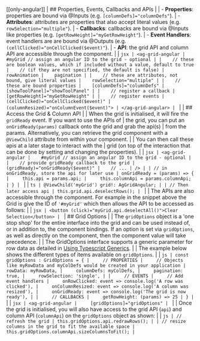 [[only-angular]]
| ## Properties, Events, Callbacks and APIs
|
| - **Properties**: properties are bound via @Inputs (e.g. `[columnDefs]="columnDefs"`).
| - **Attributes**: attributes are properties that also accept literal values (e.g. `rowSelection="multiple"`).
| - **Callbacks**: callbacks are bound via @Inputs like properties (e.g. `[getRowHeight]="myGetRowHeight"`).
| - **Event Handlers**: event handlers are are bound via @Outputs (e.g. `(cellClicked)="onCellClicked($event)"`).
| - **API**: the grid API and column API are accessible through the component.
|
| ```jsx
| <ag-grid-angular
|    #myGrid // assign an angular ID to the grid - optional
|
|    // these are boolean values, which if included without a value, default to true
|    // (if they are not specified, the default is false)
|    rowAnimation
|    pagination
|
|    // these are attributes, not bound, give literal values
|    rowSelection="multiple"
|
|    // these are bound properties
|    [columnDefs]="columnDefs"
|    [showToolPanel]="showToolPanel"
|
|    // register a callback
|    [getRowHeight]="myGetRowHeight"
|
|    // register events
|    (cellClicked)="onCellClicked($event)"
|    (columnResized)="onColumnEvent($event)">
| </ag-grid-angular>
| ```
|
| ## Access the Grid & Column API
|
| When the grid is initialised, it will fire the `gridReady` event. If you want to use the APIs of
| the grid, you can put an `onGridReady(params)` callback onto the grid and grab the api(s)
| from the params. Alternatively, you can retrieve the grid component with a `@ViewChild` attribute from within your component.
| 
| You can then call these apis at a later stage to interact with the
| grid (on top of the interaction that can be done by setting and changing the properties).
|
| ```jsx
| <ag-grid-angular
|    #myGrid // assign an angular ID to the grid - optional
|
|    // provide gridReady callback to the grid
|    (gridReady)="onGridReady($event)"
|    // ...
| />
|
| // in onGridReady, store the api for later use
| onGridReady = (params) => {
|     this.api = params.api;
|     this.columnApi = params.columnApi;
| }
| ```
|
| ```ts
| @ViewChild('myGrid') grid!: AgGridAngular;
|
| // Then later access api
| this.grid.api.deselectRows();
| ```
|
| The APIs are also accessible through the component. For example in the snippet above the Grid is give the ID of `'#myGrid'` which then allows the API to be accessed as follows:
|
| ```jsx
| <button (click)="myGrid.api.deselectAll()">Clear Selection</button>
| ```
| ## Grid Options
|
| The `gridOptions` object is a 'one stop shop' for the entire interface into the grid and can be used instead of, or in addition to, the component bindings. If an option is set via `gridOptions`, as well as directly on the component, then the component value will take precedence.
|
| The GridOptions interface supports a generic parameter for row data as detailed in [Using Typescript Generics](/typescript-generics).
|
| The example below shows the different types of items available on `gridOptions`.
|
| ```js
| const gridOptions : GridOptions = {
|     // PROPERTIES
|     // Objects like myRowData and myColDefs would be created in your application
|     rowData: myRowData,
|     columnDefs: myColDefs,
|     pagination: true,
|     rowSelection: 'single',
|
|     // EVENTS
|     // Add event handlers
|     onRowClicked: event => console.log('A row was clicked'),
|     onColumnResized: event => console.log('A column was resized'),
|     onGridReady: event => console.log('The grid is now ready'),
|
|     // CALLBACKS
|     getRowHeight: (params) => 25
| }
| ```
|
| ```jsx
| <ag-grid-angular
|     [gridOptions]="gridOptions"
| ```
|
| Once the grid is initialised, you will also have access to the grid API (`api`) and column API (`columnApi`) on the `gridOptions` object as shown:
|
| ```js
| // refresh the grid
| this.gridOptions.api.redrawRows();
|
| // resize columns in the grid to fit the available space
| this.gridOptions.columnApi.sizeColumnsToFit();
| ```
